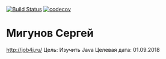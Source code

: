 [![Build Status](https://travis-ci.org/smigunov/job4j.svg?branch=master)](https://travis-ci.org/smigunov/job4j)
[![codecov](https://codecov.io/gh/smigunov/job4j/branch/master/graph/badge.svg)](https://codecov.io/gh/smigunov/job4j)
# Мигунов Сергей
http://job4j.ru/
Цель: Изучить Java
Целевая дата: 01.09.2018
